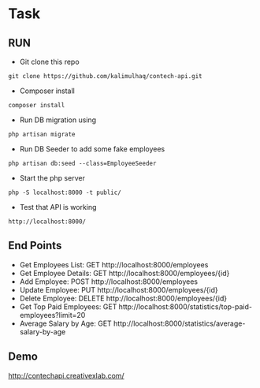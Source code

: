 # Task

## RUN

- Git clone this repo
```
git clone https://github.com/kalimulhaq/contech-api.git
```
- Composer install 
```
composer install
```
- Run DB migration using 
```
php artisan migrate
```
- Run DB Seeder to add some fake employees 
```
php artisan db:seed --class=EmployeeSeeder
```
- Start the php server 
```
php -S localhost:8000 -t public/
```
- Test that API is working
```
http://localhost:8000/
```

## End Points
- Get Employees List: GET http://localhost:8000/employees
- Get Employee Details: GET http://localhost:8000/employees/{id}
- Add Employee: POST http://localhost:8000/employees
- Update Employee: PUT http://localhost:8000/employees/{id}
- Delete Employee: DELETE http://localhost:8000/employees/{id}
- Get Top Paid Employees: GET http://localhost:8000/statistics/top-paid-employees?limit=20
- Average Salary by Age: GET http://localhost:8000/statistics/average-salary-by-age

## Demo

http://contechapi.creativexlab.com/
